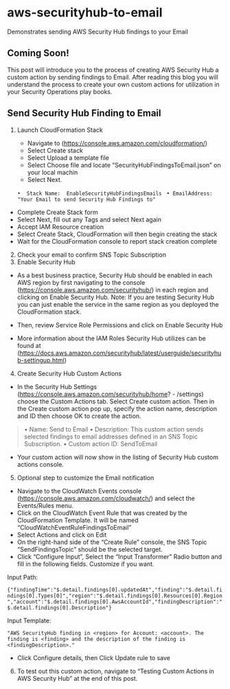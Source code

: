 # aws-securityhub-to-email
Demonstrates sending AWS Security Hub findings to your Email 

## Coming Soon!
This post will introduce you to the process of creating AWS Security Hub a custom action by sending findings to Email.  After reading this blog you will understand the process to create your own custom actions for utilization in your Security Operations play books.

## Send Security Hub Finding to Email

1.	Launch CloudFormation Stack 
    -	Navigate to (https://console.aws.amazon.com/cloudformation/)
    -	Select Create stack
    -	Select Upload a template file
    -	Select Choose file and locate “SecurityHubFindingsToEmail.json” on your local machin
    -	Select Next.

    `•	Stack Name:  EnableSecurityHubFindingsEmails`
    ` •	EmailAddress: "Your Email to send Security Hub Findings to"`

-	Complete Create Stack form
-	Select Next, fill out any Tags and select Next again
-	Accept IAM Resource creation
-	Select Create Stack, CloudFormation will then begin creating the stack
-	Wait for the CloudFormation console to report stack creation complete

2.	Check your email to confirm SNS Topic Subscription
3.	Enable Security Hub 
-	As a  best business practice, Security Hub should be enabled in each AWS region by first navigating to the console (https://console.aws.amazon.com/securityhub/) in each region and clicking on Enable Security Hub. Note: If you are testing Security Hub you can just enable the service in the same region as you deployed the CloudFormation stack.
-	Then, review Service Role Permissions and click on Enable Security Hub

-	More information about the IAM Roles Security Hub utilizes can be found at (https://docs.aws.amazon.com/securityhub/latest/userguide/securityhub-settingup.html)

4.	Create Security Hub Custom Actions
-	In the Security Hub Settings (https://console.aws.amazon.com/securityhub/home? - /settings) choose the Custom Actions tab. Select Create custom action. Then in the Create custom action pop up, specify the action name, description and ID then choose OK to create the action.
> •	Name: Send to Email
> •	Description: This custom action sends selected findings to email addresses defined in an SNS Topic Subscription.
> •	Custom action ID: SendToEmail

-	Your custom action will now show in the listing of Security Hub custom actions console.

5.	Optional step to customize the Email notification
-	Navigate to the CloudWatch Events console (https://console.aws.amazon.com/cloudwatch/) and select the Events/Rules menu.
-	Click on the CloudWatch Event Rule that was created by the CloudFormation Template. It will be named “CloudWatchEventRuleFindingsToEmail”
-	Select Actions and click on Edit
-	On the right-hand side of the “Create Rule” console, the SNS Topic “SendFindingsTopic” should be the selected target.
-	Click “Configure Input”, Select the “Input Transformer” Radio button and fill in the following fields. Customize if you want.

Input Path: 

`{"findingTime":"$.detail.findings[0].updatedAt","finding":"$.detail.findings[0].Types[0]","region":"$.detail.findings[0].Resources[0].Region","account":"$.detail.findings[0].AwsAccountId","findingDescription":"$.detail.findings[0].Description"}`

Input Template: 

`"AWS SecurityHub finding in <region> for Account: <account>. The finding is <finding> and the description of the finding is <findingDescription>."`

-	Click Configure details, then Click Update rule to save

6.	To test out this custom action, navigate to “Testing Custom Actions in AWS Security Hub” at the end of this post.
